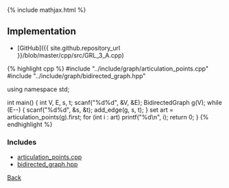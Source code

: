 {% include mathjax.html %}



## Implementation

- [GitHub]({{ site.github.repository_url }}/blob/master/cpp/src/GRL_3_A.cpp)

{% highlight cpp %}
#include "../include/graph/articulation_points.cpp"
#include "../include/graph/bidirected_graph.hpp"

using namespace std;

int main() {
  int V, E, s, t;
  scanf("%d%d", &V, &E);
  BidirectedGraph g(V);
  while (E--) {
    scanf("%d%d", &s, &t);
    add_edge(g, s, t);
  }
  set<int> art = articulation_points(g).first;
  for (int i : art) printf("%d\n", i);
  return 0;
}
{% endhighlight %}

### Includes

- [articulation_points.cpp](../include/graph/articulation_points)
- [bidirected_graph.hpp](../include/graph/bidirected_graph)

[Back](..)
